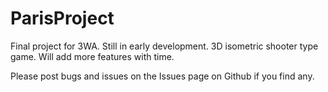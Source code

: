 # ParisProject
 
Final project for 3WA.
Still in early development.
3D isometric shooter type game. Will add more features with time.

Please post bugs and issues on the Issues page on Github if you find any.
